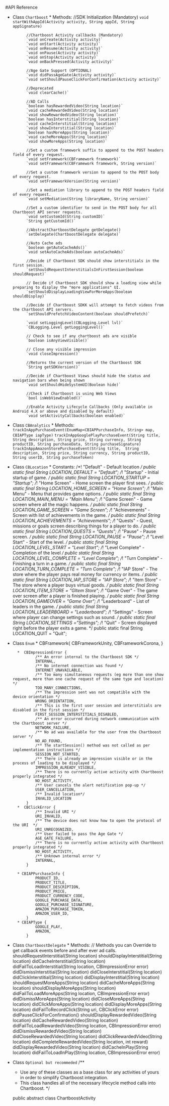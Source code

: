 #API Reference

* Class 
	`Chartboost`
		* Methods:
			//SDK Initialization (Mandatory)
			`void startWithAppId(Activity activity, String appId, String appSignature)`

			//Chartboost Activity callbacks (Mandatory)
			`void onCreate(Activity activity)`			
			`void onStart(Activity activity)`			
			`void onResume(Activity activity)`			
			`void onPause(Activity activity)`			
			`void onStop(Activity activity)`			
			`void onBackPressed(Activity activity)`

			//Age Gate Support (OPTIONAL)			
			`void didPassAgeGate(Activity activity)`			
			`void setShouldPauseClickForConfirmation(Activity activity)`
			
			//Deprecated
			`void clearCache()`
			
			//AD Calls
			`boolean hasRewardedVideo(String location)`
			`void cacheRewardedVideo(String location)`
			`void showRewardedVideo(String location)`
			`boolean hasInterstitial(String location)`
			`void cacheInterstitial(String location)`
			`void showInterstitial(String location)`
			`boolean hasMoreApps(String location)`
			`void cacheMoreApps(String location)`
			`void showMoreApps(String location)`

			//Set a custom framework suffix to append to the POST headers field of every request.
			`void setFramework(CBFramework framework)`
			`void setFramework(CBFramework framework, String version)`

			//Set a custom framework version to append to the POST body of every request.
			`void setFrameworkVersion(String version)`

			//Set a mediation library to append to the POST headers field of every request.
			`void setMediation(String libraryName, String version)`

			//Set a custom identifier to send in the POST body for all Chartboost API server requests.
			`void setCustomId(String customID)`
			`String getCustomId()`

			//AbstractChartboostDelegate getDelegate()
			`setDelegate(ChartboostDelegate delegate)`

			//Auto Cache ads
			`boolean getAutoCacheAds()`
			`void setAutoCacheAds(boolean autoCacheAds)`

			//Decide if Chartboost SDK should show interstitials in the first session.
			`setShouldRequestInterstitialsInFirstSession(boolean shouldRequest)`

			// Decide if Chartboost SDK should show a loading view while preparing to display the "more applications" UI.
			`setShouldDisplayLoadingViewForMoreApps(boolean shouldDisplay)`

			//Decide if Chartboost SDKK will attempt to fetch videos from the Chartboost API servers.
			`setShouldPrefetchVideoContent(boolean shouldPrefetch)`

			`void setLoggingLevel(CBLogging.Level lvl)`
			`CBLogging.Level getLoggingLevel()`

			// Check to see if any chartboost ads are visible
			`boolean isAnyViewVisible()`

            // Close any visible impression
            `void closeImpression()`

            //Returns the current version of the Chartboost SDK
            `String getSDKVersion()`

            //Decide if Chartboost Views should hide the status and navigation bars when being shown
            `void setShouldHideSystemUI(Boolean hide)`

            //Check if Chartboost is using Web Views
            `bool isWebViewEnabled()`

            //Enable Activity Lifecycle Callbacks (Only available in Android 4.X or above and disabled by default)
            `void setActivityCallbacks(boolean enabled)`

* Class
	`CBAnalytics`
		* Methods:
			`trackInAppPurchaseEvent(EnumMap<CBIAPPurchaseInfo, String> map, CBIAPType iapType)`
			`trackInAppGooglePlayPurchaseEvent(String title, 
									 String description,
				 					 String price,
									 String currency,
									 String productID,
									 String purchaseData,
									 String purchaseSignature)`
			`trackInAppAmazonStorePurchaseEvent(String title, 
									 String description,
				 					 String price,
									 String currency,
									 String productID,
									 String userID,
									 String purchaseToken)`

* Class 
	`CBLocation`
		* Constants:
				/*! "Default" - Default location */
				public static final String LOCATION_DEFAULT = "Default";
				/*! "Startup" - Initial startup of game. */
				public static final String LOCATION_STARTUP = "Startup";
				/*! "Home Screen" - Home screen the player first sees. */
				public static final String LOCATION_HOME_SCREEN = "Home Screen";
				/*! "Main Menu" - Menu that provides game options. */
				public static final String LOCATION_MAIN_MENU = "Main Menu";
				/*! "Game Screen" - Game screen where all the magic happens. */
				public static final String LOCATION_GAME_SCREEN = "Game Screen";
				/*! "Achievements" - Screen with list of achievements in the game. */
				public static final String LOCATION_ACHIEVEMENTS = "Achievements";
				/*! "Quests" - Quest, missions or goals screen describing things for a player to do. */
				public static final String LOCATION_QUESTS = "Quests";
				/*!  "Pause" - Pause screen. */
				public static final String LOCATION_PAUSE = "Pause";
				/*! "Level Start" - Start of the level. */
				public static final String LOCATION_LEVEL_START = "Level Start";
				/*! "Level Complete" - Completion of the level */
				public static final String LOCATION_LEVEL_COMPLETE = "Level Complete";
				/*! "Turn Complete" - Finishing a turn in a game. */
				public static final String LOCATION_TURN_COMPLETE = "Turn Complete";
				/*! "IAP Store" - The store where the player pays real money for currency or items. */
				public static final String LOCATION_IAP_STORE = "IAP Store";
				/*! "Item Store" - The store where a player buys virtual goods. */
				public static final String LOCATION_ITEM_STORE = "GItem Store";
				/*! "Game Over" - The game over screen after a player is finished playing. */
				public static final String LOCATION_GAMEOVER = "Game Over";
				/*! "Leaderboard" - List of leaders in the game. */
				public static final String LOCATION_LEADERBOARD = "Leaderboard";
				/*! "Settings" - Screen where player can change settings such as sound. */
				public static final String LOCATION_SETTINGS ="Settings";
				/*! "Quit" - Screen displayed right before the player exits a game. */
				public static final String LOCATION_QUIT = "Quit";									 

* Class
	`Enum`
		* CBFramework{
	    		CBFrameworkUnity,
	    		CBFrameworkCorona,
			}

		*  CBImpressionError {
				/** An error internal to the Chartboost SDK */
				INTERNAL,
				/** No internet connection was found */
				INTERNET_UNAVAILABLE,
				/** Too many simultaneous requests (eg more than one show request, more than one cache request of the same type and location) */
				TOO_MANY_CONNECTIONS,
				/** The impression sent was not compatible with the device orientation */
				WRONG_ORIENTATION,
				/** This is the first user session and interstitials are disabled in the first session */
				FIRST_SESSION_INTERSTITIALS_DISABLED,
				/** An error occurred during network communication with the Chartboost server */
				NETWORK_FAILURE,
				/** No ad was available for the user from the Chartboost server */
				NO_AD_FOUND,
				/** The startSession() method was not called as per implementation instructions */
				SESSION_NOT_STARTED,
				/** There is already an impression visible or in the process of loading to be displayed */
				IMPRESSION_ALREADY_VISIBLE,
				/** There is no currently active activity with Chartboost properly integrated */
				NO_HOST_ACTIVITY,
				/** User cancels the alert notification pop-up */
			    USER_CANCELLATION,
			    /** Invalid location*/
			    INVALID_LOCATION
			}
		*  CBClickError {
				/** Invalid URI */
				URI_INVALID,
				/** The device does not know how to open the protocol of the URI  */
				URI_UNRECOGNIZED,
				/** User failed to pass the Age Gate */
				AGE_GATE_FAILURE,
				/** There is no currently active activity with Chartboost properly integrated */
				NO_HOST_ACTIVITY,
				/** Unknown internal error */
				INTERNAL,
			}	

		* CBIAPPurchaseInfo {
				PRODUCT_ID,
				PRODUCT_TITLE,
				PRODUCT_DESCRIPTION,
				PRODUCT_PRICE,
				PRODUCT_CURRENCY_CODE,
				GOOGLE_PURCHASE_DATA,
				GOOGLE_PURCHASE_SIGNATURE,
				AMAZON_PURCHASE_TOKEN,
				AMAZON_USER_ID,
			}
		* CBIAPType {
				GOOGLE_PLAY,
				AMAZON,
			}	


* Class 
	`ChartboostDelegate`
		* Methods:
			// Methods you can Override to get callback events before and after ever ad calls.
			shouldRequestInterstitial(String location)
			shouldDisplayInterstitial(String location)
			didCacheInterstitial(String location)
			didFailToLoadInterstitial(String location, CBImpressionError error)
			didDismissInterstitial(String location)
			didCloseInterstitial(String location)
			didClickInterstitial(String location)
			didDisplayInterstitial(String location)
			shouldRequestMoreApps(String location)
			didCacheMoreApps(String location)
			shouldDisplayMoreApps(String location)
			didFailToLoadMoreApps(String location, CBImpressionError error)
			didDismissMoreApps(String location)
			didCloseMoreApps(String location)
			didClickMoreApps(String location)
			didDisplayMoreApps(String location)
			didFailToRecordClick(String uri, CBClickError error)
			didPauseClickForConfirmation()
			shouldDisplayRewardedVideo(String location)
			didCacheRewardedVideo(String location)
			didFailToLoadRewardedVideo(String location, CBImpressionError error)
			didDismissRewardedVideo(String location)
			didCloseRewardedVideo(String location)
			didClickRewardedVideo(String location)
			didCompleteRewardedVideo(String location, int reward)
			didDisplayRewardedVideo(String location)
			didCacheInPlay(String location)
			didFailToLoadInPlay(String location, CBImpressionError error)


* Class
	`Optional but recommeded`
	/**
	 * Use any of these classes as a base class for any activities of yours in order to simplify Chartboost integration.
	 * This class handles all of the necessary lifecycle method calls into Chartboost.
	 */

	public abstract class ChartboostActivity 

